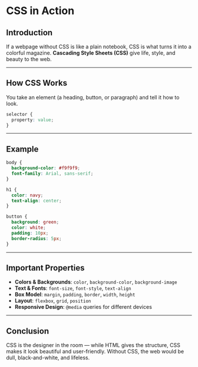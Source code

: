 # CSS in Action

## Introduction
If a webpage without CSS is like a plain notebook, CSS is what turns it into a colorful magazine. **Cascading Style Sheets (CSS)** give life, style, and beauty to the web.

---

## How CSS Works
You take an element (a heading, button, or paragraph) and tell it how to look.

```css
selector {
  property: value;
}
````

---

## Example

```css
body {
  background-color: #f9f9f9;
  font-family: Arial, sans-serif;
}

h1 {
  color: navy;
  text-align: center;
}

button {
  background: green;
  color: white;
  padding: 10px;
  border-radius: 5px;
}
```

---

## Important Properties

* **Colors & Backgrounds**: `color`, `background-color`, `background-image`
* **Text & Fonts**: `font-size`, `font-style`, `text-align`
* **Box Model**: `margin`, `padding`, `border`, `width`, `height`
* **Layout**: `flexbox`, `grid`, `position`
* **Responsive Design**: `@media` queries for different devices

---

## Conclusion

CSS is the designer in the room — while HTML gives the structure, CSS makes it look beautiful and user-friendly. Without CSS, the web would be dull, black-and-white, and lifeless.